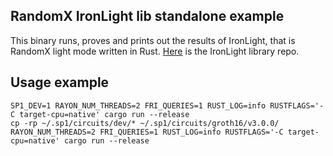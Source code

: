 ## RandomX IronLight lib standalone example

This binary runs, proves and prints out the results of IronLight, that is RandomX light mode written in Rust. 
[Here](https://github.com/fluencelabs/randomx-rust-wrapper/tree/randomx-plonky3-sp1) is the IronLight library repo. 


## Usage example
```
SP1_DEV=1 RAYON_NUM_THREADS=2 FRI_QUERIES=1 RUST_LOG=info RUSTFLAGS='-C target-cpu=native' cargo run --release
cp -rp ~/.sp1/circuits/dev/* ~/.sp1/circuits/groth16/v3.0.0/
RAYON_NUM_THREADS=2 FRI_QUERIES=1 RUST_LOG=info RUSTFLAGS='-C target-cpu=native' cargo run --release
```